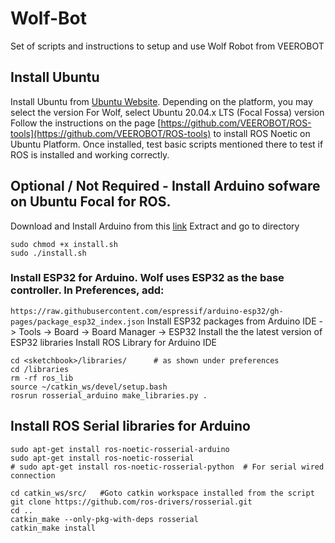 # Wolf-Bot
Set of scripts and instructions to setup and use Wolf Robot from VEEROBOT

## Install Ubuntu 
Install Ubuntu from [Ubuntu Website](https://ubuntu.com/#download). Depending on the platform, you may select the version
For Wolf, select Ubuntu 20.04.x LTS (Focal Fossa) version
Follow the instructions on the page [https://github.com/VEEROBOT/ROS-tools](https://github.com/VEEROBOT/ROS-tools) to install ROS Noetic on Ubuntu Platform. Once installed, test basic scripts mentioned there to test if ROS is installed and working correctly. 

## Optional / Not Required - Install Arduino sofware on Ubuntu Focal for ROS.
Download and Install Arduino from this [link](https://www.arduino.cc/en/software)
Extract and go to directory
```
sudo chmod +x install.sh
sudo ./install.sh
```
### Install ESP32 for Arduino. Wolf uses ESP32 as the base controller. In Preferences, add:
```https://raw.githubusercontent.com/espressif/arduino-esp32/gh-pages/package_esp32_index.json```
Install ESP32 packages from Arduino IDE -> Tools -> Board -> Board Manager -> ESP32
Install the the latest version of ESP32 libraries
Install ROS Library for Arduino IDE
```
cd <sketchbook>/libraries/		# as shown under preferences
cd /libraries
rm -rf ros_lib
source ~/catkin_ws/devel/setup.bash
rosrun rosserial_arduino make_libraries.py .
```

## Install ROS Serial libraries for Arduino
```
sudo apt-get install ros-noetic-rosserial-arduino
sudo apt-get install ros-noetic-rosserial
# sudo apt-get install ros-noetic-rosserial-python  # For serial wired connection

cd catkin_ws/src/   #Goto catkin workspace installed from the script
git clone https://github.com/ros-drivers/rosserial.git
cd ..
catkin_make --only-pkg-with-deps rosserial
catkin_make install
```



